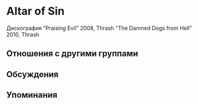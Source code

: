# Altar of Sin

Дискография
"Praising Evil" 2008, Thrash
"The Damned Dogs from Hell" 2010, Thrash

## Отношения с другими группами


## Обсуждения


## Упоминания


